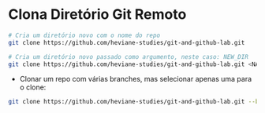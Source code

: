 # Clona Diretório Git Remoto

```bash
# Cria um diretório novo com o nome do repo
git clone https://github.com/heviane-studies/git-and-github-lab.git

# Cria um diretório novo passado como argumento, neste caso: NEW_DIR
git clone https://github.com/heviane-studies/git-and-github-lab.git <NAME_DIRECTORY>
```

- Clonar um repo com várias branches, mas selecionar apenas uma para o clone:

```bash
git clone https://github.com/heviane-studies/git-and-github-lab.git --branch <NAME_BRANCH> --single-branch
```
